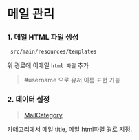 # 메일 관리 

### 1. 메일 HTML 파일 생성 
```
 src/main/resources/templates
```

위 경로에 이메일 `html 파일` 추가

> #username 으로 유저 이름 표현 가능

### 2. 데이터 설정 
> [MailCategory](domain/MailCategory.java)

카테고리에서 메일 title, 메일 html파일 경로 지정.


